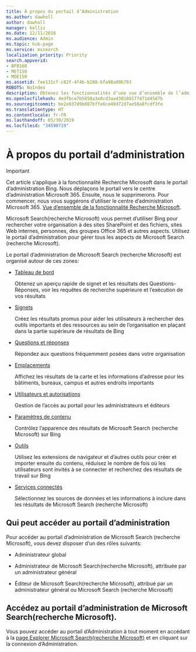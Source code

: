 ```yaml
---
title: À propos du portail d’Administration
ms.author: dawholl
author: dawholl
manager: kellis
ms.date: 12/11/2018
ms.audience: Admin
ms.topic: hub-page
ms.service: mssearch
localization_priority: Priority
search.appverid:
- BFB160
- MET150
- MOE150
ms.assetid: fee131cf-c82f-4f4b-b288-6fa98a99b793
ROBOTS: NoIndex
description: Obtenez les fonctionnalités d’une vue d’ensemble de l’administrateur du portail et accédez aux autorisations disponibles avec Microsoft Search (recherche Microsoft)
ms.openlocfilehash: 4edfbce7b5858a3e8cd3aad30109177d71d45d7b
ms.sourcegitcommit: be2e837d9b087bffe6ce40d72d7ae58a8fcdf3fe
ms.translationtype: HT
ms.contentlocale: fr-FR
ms.lasthandoff: 05/30/2019
ms.locfileid: "34590719"
---
```

# <a name="about-the-admin-portal"></a>À propos du portail d’administration

> [!IMPORTANT]
> Cet article s’applique à la fonctionnalité Recherche Microsoft dans le portail d’administration Bing. Nous déplaçons le portail vers le centre d’administration Microsoft 365. Ensuite, nous le supprimerons. Pour commencer, nous vous suggérons d’utiliser le centre d’administration Microsoft 365. [Vue d’ensemble de la fonctionnalité Recherche Microsoft](overview-microsoft-search.md).

    
Microsoft Search(recherche Microsoft) vous permet d’utiliser Bing pour rechercher votre organisation à des sites SharePoint et des fichiers, sites Web internes, personnes, des groupes Office 365 et autres aspects. Utilisez le portail d’administration pour gérer tous les aspects de Microsoft Search (recherche Microsoft).
  
Le portail d’administration de Microsoft Search (recherche Microsoft) est organisé autour de ces zones:
  
- [Tableau de bord](get-insights.md)
    
    Obtenez un aperçu rapide de signet et les résultats des Questions-Réponses, voir les requêtes de recherche supérieure et l’exécution de vos résultats
    
- [Signets](create-and-manage-bookmarks.md)
    
    Créez les résultats promus pour aider les utilisateurs à rechercher des outils importants et des ressources au sein de l’organisation en plaçant dans la partie supérieure de résultats de Bing
    
- [Questions et réponses](create-and-manage-qas.md)
    
    Répondez aux questions fréquemment posées dans votre organisation
    
- [Emplacements](add-a-location.md)
    
    Affichez les résultats de la carte et les informations d’adresse pour les bâtiments, bureaux, campus et autres endroits importants
    
- [Utilisateurs et autorisations](add-users.md)
    
    Gestion de l’accès au portail pour les administrateurs et éditeurs
    
- [Paramètres de contenu](content-settings.md)
    
    Contrôlez l’apparence des résultats de Microsoft Search (recherche Microsoft) sur Bing
    
- [Outils](admin-portal-tools.md)
    
    Utilisez les extensions de navigateur et d’autres outils pour créer et importer ensuite du contenu, réduisez le nombre de fois où les utilisateurs sont invités à se connecter et recherchez des résultats de travail sur Bing
    
- [Services connectés](connected-services.md)
    
    Sélectionnez les sources de données et les informations à inclure dans les résultats de Microsoft Search (recherche Microsoft)
    
## <a name="who-can-access-the-admin-portal"></a>Qui peut accéder au portail d’administration

Pour accéder au portail d’administration de Microsoft Search (recherche Microsoft), vous devez disposer d’un des rôles suivants:
  
- Administrateur global
    
- Administrateur de Microsoft Search(recherche Microsoft), attribuée par un administrateur général
    
- Éditeur de Microsoft Search(recherche Microsoft), attribué par un administrateur général ou Microsoft Search (recherche Microsoft)
    
## <a name="go-to-the-microsoft-search-admin-portal"></a>Accédez au portail d’administration de Microsoft Search(recherche Microsoft).

Vous pouvez accéder au portail d’Administration à tout moment en accédant à la [page Explorer Microsoft Search(recherche Microsoft)](https://www.bing.com/business/explore) et en cliquant sur la connexion d’Administration. 